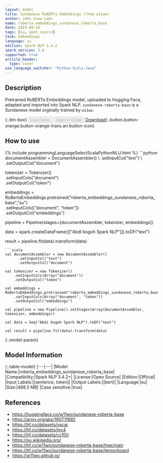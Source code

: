 ```yaml
---
layout: model
title: Sundanese RoBERTa Embeddings (from w11wo)
author: John Snow Labs
name: roberta_embeddings_sundanese_roberta_base
date: 2022-04-14
tags: [su, open_source]
task: Embeddings
language: su
edition: Spark NLP 3.4.2
spark_version: 3.0
supported: true
article_header:
  type: cover
use_language_switcher: "Python-Scala-Java"
---
```


## Description

Pretrained RoBERTa Embeddings model, uploaded to Hugging Face, adapted and imported into Spark NLP. `sundanese-roberta-base` is a Sundanese model orginally trained by `w11wo`.

{:.btn-box}
<button class="button button-orange" disabled>Live Demo</button>
<button class="button button-orange" disabled>Open in Colab</button>
[Download](https://s3.amazonaws.com/auxdata.johnsnowlabs.com/public/models/roberta_embeddings_sundanese_roberta_base_su_3.4.2_3.0_1649948770581.zip){:.button.button-orange.button-orange-trans.arr.button-icon}

## How to use



<div class="tabs-box" markdown="1">
{% include programmingLanguageSelectScalaPythonNLU.html %}
```python
documentAssembler = DocumentAssembler() \
    .setInputCol("text") \
    .setOutputCol("document")

tokenizer = Tokenizer() \
    .setInputCols("document") \
    .setOutputCol("token")
  
embeddings = RoBertaEmbeddings.pretrained("roberta_embeddings_sundanese_roberta_base","su") \
    .setInputCols(["document", "token"]) \
    .setOutputCol("embeddings")
    
pipeline = Pipeline(stages=[documentAssembler, tokenizer, embeddings])

data = spark.createDataFrame([["Abdi bogoh Spark NLP"]]).toDF("text")

result = pipeline.fit(data).transform(data)
```
```scala
val documentAssembler = new DocumentAssembler() 
      .setInputCol("text") 
      .setOutputCol("document")
 
val tokenizer = new Tokenizer() 
    .setInputCols(Array("document"))
    .setOutputCol("token")

val embeddings = RoBertaEmbeddings.pretrained("roberta_embeddings_sundanese_roberta_base","su") 
    .setInputCols(Array("document", "token")) 
    .setOutputCol("embeddings")

val pipeline = new Pipeline().setStages(Array(documentAssembler, tokenizer, embeddings))

val data = Seq("Abdi bogoh Spark NLP").toDF("text")

val result = pipeline.fit(data).transform(data)
```
</div>

{:.model-param}
## Model Information

{:.table-model}
|---|---|
|Model Name:|roberta_embeddings_sundanese_roberta_base|
|Compatibility:|Spark NLP 3.4.2+|
|License:|Open Source|
|Edition:|Official|
|Input Labels:|[sentence, token]|
|Output Labels:|[bert]|
|Language:|su|
|Size:|468.5 MB|
|Case sensitive:|true|

## References

- https://huggingface.co/w11wo/sundanese-roberta-base
- https://arxiv.org/abs/1907.11692
- https://hf.co/datasets/oscar
- https://hf.co/datasets/mc4
- https://hf.co/datasets/cc100
- https://su.wikipedia.org/
- https://hf.co/w11wo/sundanese-roberta-base/tree/main
- https://hf.co/w11wo/sundanese-roberta-base/tensorboard
- https://w11wo.github.io/